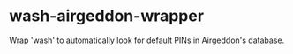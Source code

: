 # wash-airgeddon-wrapper
Wrap 'wash' to automatically look for default PINs in Airgeddon's database.
